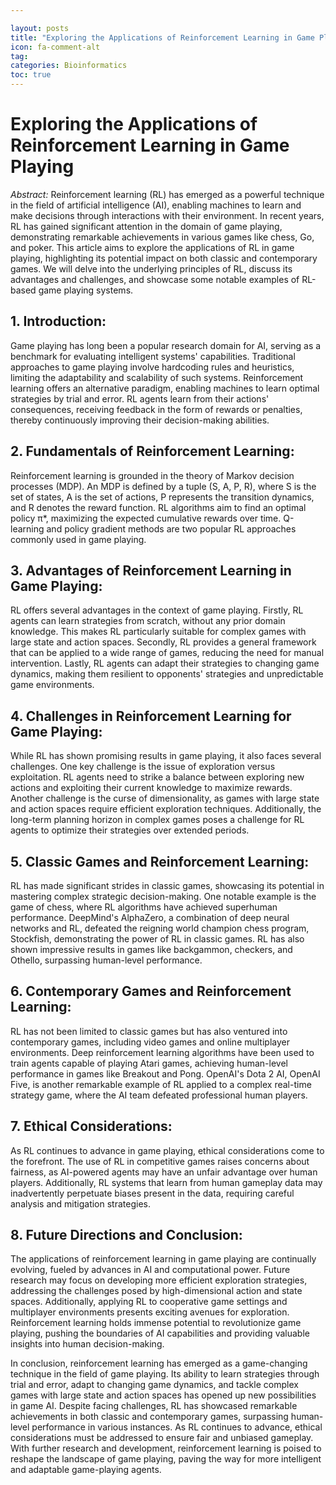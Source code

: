 ```yaml
---

layout: posts
title: "Exploring the Applications of Reinforcement Learning in Game Playing"
icon: fa-comment-alt
tag:      
categories: Bioinformatics
toc: true
---
```




# Exploring the Applications of Reinforcement Learning in Game Playing

*Abstract:*
Reinforcement learning (RL) has emerged as a powerful technique in the field of artificial intelligence (AI), enabling machines to learn and make decisions through interactions with their environment. In recent years, RL has gained significant attention in the domain of game playing, demonstrating remarkable achievements in various games like chess, Go, and poker. This article aims to explore the applications of RL in game playing, highlighting its potential impact on both classic and contemporary games. We will delve into the underlying principles of RL, discuss its advantages and challenges, and showcase some notable examples of RL-based game playing systems.

## 1. Introduction:
Game playing has long been a popular research domain for AI, serving as a benchmark for evaluating intelligent systems' capabilities. Traditional approaches to game playing involve hardcoding rules and heuristics, limiting the adaptability and scalability of such systems. Reinforcement learning offers an alternative paradigm, enabling machines to learn optimal strategies by trial and error. RL agents learn from their actions' consequences, receiving feedback in the form of rewards or penalties, thereby continuously improving their decision-making abilities.

## 2. Fundamentals of Reinforcement Learning:
Reinforcement learning is grounded in the theory of Markov decision processes (MDP). An MDP is defined by a tuple (S, A, P, R), where S is the set of states, A is the set of actions, P represents the transition dynamics, and R denotes the reward function. RL algorithms aim to find an optimal policy π*, maximizing the expected cumulative rewards over time. Q-learning and policy gradient methods are two popular RL approaches commonly used in game playing.

## 3. Advantages of Reinforcement Learning in Game Playing:
RL offers several advantages in the context of game playing. Firstly, RL agents can learn strategies from scratch, without any prior domain knowledge. This makes RL particularly suitable for complex games with large state and action spaces. Secondly, RL provides a general framework that can be applied to a wide range of games, reducing the need for manual intervention. Lastly, RL agents can adapt their strategies to changing game dynamics, making them resilient to opponents' strategies and unpredictable game environments.

## 4. Challenges in Reinforcement Learning for Game Playing:
While RL has shown promising results in game playing, it also faces several challenges. One key challenge is the issue of exploration versus exploitation. RL agents need to strike a balance between exploring new actions and exploiting their current knowledge to maximize rewards. Another challenge is the curse of dimensionality, as games with large state and action spaces require efficient exploration techniques. Additionally, the long-term planning horizon in complex games poses a challenge for RL agents to optimize their strategies over extended periods.

## 5. Classic Games and Reinforcement Learning:
RL has made significant strides in classic games, showcasing its potential in mastering complex strategic decision-making. One notable example is the game of chess, where RL algorithms have achieved superhuman performance. DeepMind's AlphaZero, a combination of deep neural networks and RL, defeated the reigning world champion chess program, Stockfish, demonstrating the power of RL in classic games. RL has also shown impressive results in games like backgammon, checkers, and Othello, surpassing human-level performance.

## 6. Contemporary Games and Reinforcement Learning:
RL has not been limited to classic games but has also ventured into contemporary games, including video games and online multiplayer environments. Deep reinforcement learning algorithms have been used to train agents capable of playing Atari games, achieving human-level performance in games like Breakout and Pong. OpenAI's Dota 2 AI, OpenAI Five, is another remarkable example of RL applied to a complex real-time strategy game, where the AI team defeated professional human players.

## 7. Ethical Considerations:
As RL continues to advance in game playing, ethical considerations come to the forefront. The use of RL in competitive games raises concerns about fairness, as AI-powered agents may have an unfair advantage over human players. Additionally, RL systems that learn from human gameplay data may inadvertently perpetuate biases present in the data, requiring careful analysis and mitigation strategies.

## 8. Future Directions and Conclusion:
The applications of reinforcement learning in game playing are continually evolving, fueled by advances in AI and computational power. Future research may focus on developing more efficient exploration strategies, addressing the challenges posed by high-dimensional action and state spaces. Additionally, applying RL to cooperative game settings and multiplayer environments presents exciting avenues for exploration. Reinforcement learning holds immense potential to revolutionize game playing, pushing the boundaries of AI capabilities and providing valuable insights into human decision-making.

In conclusion, reinforcement learning has emerged as a game-changing technique in the field of game playing. Its ability to learn strategies through trial and error, adapt to changing game dynamics, and tackle complex games with large state and action spaces has opened up new possibilities in game AI. Despite facing challenges, RL has showcased remarkable achievements in both classic and contemporary games, surpassing human-level performance in various instances. As RL continues to advance, ethical considerations must be addressed to ensure fair and unbiased gameplay. With further research and development, reinforcement learning is poised to reshape the landscape of game playing, paving the way for more intelligent and adaptable game-playing agents.